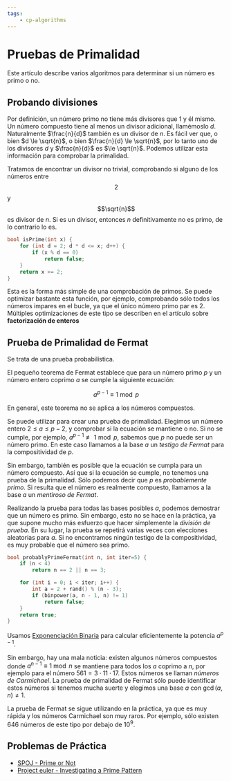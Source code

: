 ```yaml
---
tags:
    - cp-algorithms
---
```


# Pruebas de Primalidad

Este artículo describe varios algoritmos para determinar si un número es primo o no.

## Probando divisiones

Por definición, un número primo no tiene más divisores que $1$ y él mismo.
Un número compuesto tiene al menos un divisor adicional, llamémoslo $d$.
Naturalmente $\frac{n}{d}$ también es un divisor de $n$.
Es fácil ver que, o bien $d \le \sqrt{n}$, o bien $\frac{n}{d} \le \sqrt{n}$, por lo tanto uno de los divisores $d$ y $\frac{n}{d}$ es $\le \sqrt{n}$.
Podemos utilizar esta información para comprobar la primalidad.

Tratamos de encontrar un divisor no trivial, comprobando si alguno de los números entre $$2$$ y $$\sqrt{n}$$ es divisor de $n$.
Si es un divisor, entonces $n$ definitivamente no es primo, de lo contrario lo es.

```cpp
bool isPrime(int x) {
    for (int d = 2; d * d <= x; d++) {
        if (x % d == 0)
            return false;
    }
    return x >= 2;
}
```

Esta es la forma más simple de una comprobación de primos.
Se puede optimizar bastante esta función, por ejemplo, comprobando sólo todos los números impares en el bucle, ya que el único número primo par es 2.
Múltiples optimizaciones de este tipo se describen en el artículo sobre **factorización de enteros**
<!-- factorización de enteros (factorization.md). -->

## Prueba de Primalidad de Fermat

Se trata de una prueba probabilística.

<!-- (véase también función totiente de Euler(phi-function.md)) -->
El pequeño teorema de Fermat <!-- here --> establece que para un número primo $p$ y un número entero coprimo $a$ se cumple la siguiente ecuación:

$$
a^{p-1} \equiv 1 \bmod p
$$

En general, este teorema no se aplica a los números compuestos.

Se puede utilizar para crear una prueba de primalidad.
Elegimos un número entero $2 \le a \le p - 2$, y comprobar si la ecuación se mantiene o no.
Si no se cumple, por ejemplo, $a^{p-1} \not\equiv 1 \bmod p$, sabemos que $p$ no puede ser un número primo.
En este caso llamamos a la base $a$ un *testigo de Fermat* para la compositividad de $p$.

Sin embargo, también es posible que la ecuación se cumpla para un número compuesto.
Así que si la ecuación se cumple, no tenemos una prueba de la primalidad.
Sólo podemos decir que $p$ es *probablemente primo*.
Si resulta que el número es realmente compuesto, llamamos a la base $a$ un *mentiroso de Fermat*.

Realizando la prueba para todas las bases posibles $a$, podemos demostrar que un número es primo.
Sin embargo, esto no se hace en la práctica, ya que supone mucho más esfuerzo que hacer simplemente la *división de prueba*.
En su lugar, la prueba se repetirá varias veces con elecciones aleatorias para $a$.
Si no encontramos ningún testigo de la compositividad, es muy probable que el número sea primo.

```cpp
bool probablyPrimeFermat(int n, int iter=5) {
    if (n < 4)
        return n == 2 || n == 3;

    for (int i = 0; i < iter; i++) {
        int a = 2 + rand() % (n - 3);
        if (binpower(a, n - 1, n) != 1)
            return false;
    }
    return true;
}
```

Usamos [Exponenciación Binaria](../fundamentals/binary-exp.md) para calcular eficientemente la potencia $a^{p-1}$.

Sin embargo, hay una mala noticia:
existen algunos números compuestos donde $a^{n-1} \equiv 1 \bmod n$ se mantiene para todos los $a$ coprimo a $n$, por ejemplo para el número $561 = 3 \cdot 11 \cdot 17$.
Estos números se llaman *números de Carmichael*.
La prueba de primalidad de Fermat sólo puede identificar estos números si tenemos mucha suerte y elegimos una base $a$ con $\gcd(a, n) \ne 1$.

La prueba de Fermat se sigue utilizando en la práctica, ya que es muy rápida y los números Carmichael son muy raros.
Por ejemplo, sólo existen 646 números de este tipo por debajo de $10^9$.

<!-- ## Miller-Rabin primality test

The Miller-Rabin test extends the ideas from the Fermat test.

For an odd number $n$, $n-1$ is even and we can factor out all powers of 2.
We can write:

$$n - 1 = 2^s \cdot d,~\text{with}~d~\text{odd}.$$

This allows us to factorize the equation of Fermat's little theorem:

$$\begin{array}{rl}
a^{n-1} \equiv 1 \bmod n &\Longleftrightarrow a^{2^s d} - 1 \equiv 0 \bmod n \\\\
&\Longleftrightarrow (a^{2^{s-1} d} + 1) (a^{2^{s-1} d} - 1) \equiv 0 \bmod n \\\\
&\Longleftrightarrow (a^{2^{s-1} d} + 1) (a^{2^{s-2} d} + 1) (a^{2^{s-2} d} - 1) \equiv 0 \bmod n \\\\
&\quad\vdots \\\\
&\Longleftrightarrow (a^{2^{s-1} d} + 1) (a^{2^{s-2} d} + 1) \cdots (a^{d} + 1) (a^{d} - 1) \equiv 0 \bmod n \\\\
\end{array}$$

If $n$ is prime, then $n$ has to divide one of these factors.
And in the Miller-Rabin primality test we check exactly that statement, which is a more stricter version of the statement of the Fermat test.
For a base $2 \le a \le n-2$ we check if either

$$a^d \equiv 1 \bmod n$$

holds or

$$a^{2^r d} \equiv -1 \bmod n$$

holds for some $0 \le r \le s - 1$.

If we found a base $a$ which doesn't satisfy any of the above equalities, then we found a *witness* for the compositeness of $n$.
In this case we have proven that $n$ is not a prime number.

Similar to the Fermat test, it is also possible that the set of equations is satisfied for a composite number.
In that case the base $a$ is called a *strong liar*.
If a base $a$ satisfies the equations (one of them), $n$ is only *strong probable prime*.
However, there are no numbers like the Carmichael numbers, where all non-trivial bases lie.
In fact it is possible to show, that at most $\frac{1}{4}$ of the bases can be strong liars.
If $n$ is composite, we have a probability of $\ge 75\%$ that a random base will tell us that it is composite.
By doing multiple iterations, choosing different random bases, we can tell with very high probability if the number is truly prime or if it is composite.

Here is an implementation for 64 bit integer.

```cpp
using u64 = uint64_t;
using u128 = __uint128_t;

u64 binpower(u64 base, u64 e, u64 mod) {
    u64 result = 1;
    base %= mod;
    while (e) {
        if (e & 1)
            result = (u128)result * base % mod;
        base = (u128)base * base % mod;
        e >>= 1;
    }
    return result;
}

bool check_composite(u64 n, u64 a, u64 d, int s) {
    u64 x = binpower(a, d, n);
    if (x == 1 || x == n - 1)
        return false;
    for (int r = 1; r < s; r++) {
        x = (u128)x * x % n;
        if (x == n - 1)
            return false;
    }
    return true;
};

bool MillerRabin(u64 n, int iter=5) { // returns true if n is probably prime, else returns false.
    if (n < 4)
        return n == 2 || n == 3;

    int s = 0;
    u64 d = n - 1;
    while ((d & 1) == 0) {
        d >>= 1;
        s++;
    }

    for (int i = 0; i < iter; i++) {
        int a = 2 + rand() % (n - 3);
        if (check_composite(n, a, d, s))
            return false;
    }
    return true;
}
```

Before the Miller-Rabin test you can test additionally if one of the first few prime numbers is a divisor.
This can speed up the test by a lot, since most composite numbers have very small prime divisors.
E.g. $88\%$ of all numbers have a prime factor smaller than $100$.

### Deterministic version

Miller showed that it is possible to make the algorithm deterministic by only checking all bases $\le O((\ln n)^2)$.
Bach later gave a concrete bound, it is only necessary to test all bases $a \le 2 \ln(n)^2$.

This is still a pretty large number of bases.
So people have invested quite a lot of computation power into finding lower bounds.
It turns out, for testing a 32 bit integer it is only necessary to check the first 4 prime bases: 2, 3, 5 and 7.
The smallest composite number that fails this test is $3,215,031,751 = 151 \cdot 751 \cdot 28351$.
And for testing 64 bit integer it is enough to check the first 12 prime bases: 2, 3, 5, 7, 11, 13, 17, 19, 23, 29, 31, and 37.

This results in the following deterministic implementation:

```cpp
bool MillerRabin(u64 n) { // returns true if n is prime, else returns false.
    if (n < 2)
        return false;

    int r = 0;
    u64 d = n - 1;
    while ((d & 1) == 0) {
        d >>= 1;
        r++;
    }

    for (int a : {2, 3, 5, 7, 11, 13, 17, 19, 23, 29, 31, 37}) {
        if (n == a)
            return true;
        if (check_composite(n, a, d, r))
            return false;
    }
    return true;
}
```

It's also possible to do the check with only 7 bases: 2, 325, 9375, 28178, 450775, 9780504 and 1795265022.
However, since these numbers (except 2) are not prime, you need to check additionally if the number you are checking is equal to any prime divisor of those bases: 2, 3, 5, 13, 19, 73, 193, 407521, 299210837. -->

## Problemas de Práctica

- [SPOJ - Prime or Not](https://www.spoj.com/problems/PON/)
- [Project euler - Investigating a Prime Pattern](https://projecteuler.net/problem=146)